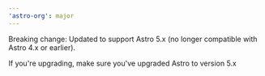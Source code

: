 ```yaml
---
'astro-org': major
---
```


Breaking change: Updated to support Astro 5.x (no longer compatible with Astro 4.x or earlier).

If you're upgrading, make sure you've upgraded Astro to version 5.x

